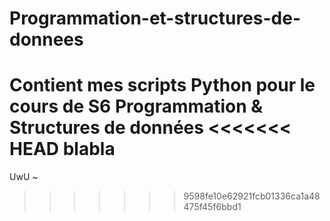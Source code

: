 # Programmation-et-structures-de-donnees
Contient mes scripts Python pour le cours de S6 Programmation &amp; Structures de données
<<<<<<< HEAD
blabla
=======

UwU ~
>>>>>>> 9598fe10e62921fcb01336ca1a48475f45f6bbd1

